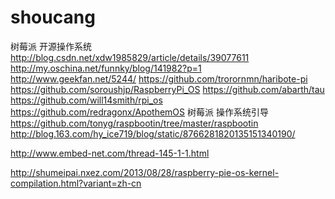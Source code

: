 # shoucang
树莓派  开源操作系统
http://blog.csdn.net/xdw1985829/article/details/39077611
http://my.oschina.net/funnky/blog/141982?p=1
http://www.geekfan.net/5244/
https://github.com/trorornmn/haribote-pi
https://github.com/soroushjp/RaspberryPi_OS
https://github.com/abarth/tau
https://github.com/will14smith/rpi_os
https://github.com/redragonx/ApothemOS
树莓派 操作系统引导
https://github.com/tonyg/raspbootin/tree/master/raspbootin
http://blog.163.com/hy_ice719/blog/static/8766281820135151340190/


http://www.embed-net.com/thread-145-1-1.html


http://shumeipai.nxez.com/2013/08/28/raspberry-pie-os-kernel-compilation.html?variant=zh-cn
